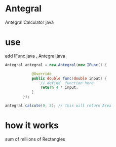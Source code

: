 # Antegral
Antegral Calculator java 

# use
add IFunc.java , Antegral.java
~~~java
Antegral antegral = new Antegral(new IFunc() {

            @Override
            public double func(double input) {
                // defind  function here
                return 4 * input;
            }
        });

antegral.calcute(0, 2); // this will return Area
~~~
# how it works
sum of millions of Rectangles
